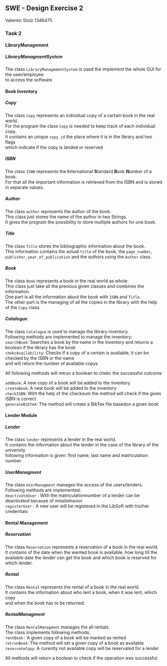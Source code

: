 ## SWE - Design Exercise 2

Valentin Stolz 1346475



### Task 2

#### LibraryManagement

##### LibraryManagmentSystem 

The class `LibraryManagementSystem` is used the implement the whole GUI for the user/employee<br>to access the software





#### Book Inventory

##### Copy 

The class `Copy` represents an individual copy of a certain book in the real world.<br/>For the program the class `Copy` is needed to keep track of each individual copy.<br/>It contains an unique `copy_id` the place where it is in the library and two flags <br/>which indicate if the copy is landed or reserved



##### ISBN

The class `ISBN` represents the **I**nternational **S**tandard **B**ook **N**umber of a book. <br>For that all the important information is retrieved from the ISBN and is stored in separate values.



##### Author

The class `author` represents the author of the book.<br/>This class just stores the name of the author in two Strings.<br/>It gives the program the possibility to store multiple authors for one book.



##### Title

The class `Title` stores the bibliographic information about  the book. <br/>This information contains the actual `title` of the book, the `page_number`,<br/>`publisher`, `year_of_publication` and the authors using the `Author` class.



##### Book

The class `Book` represents a book in the real world as whole.<br/>This class just take all the previous given classes and combines the information.<br/>One part is all the information about the book with `ISBN` and `Title`.<br/>The other part is the managing of all the copies in the library with the help of the `Copy` class.



##### Catalogue

The class `Catalogue` is used to manage the library inventory. <br>Following methods are implemented to manage the inventory:<br>`searchBook`: Searches a book by the name in the inventory and returns a boolean if the library has the book<br>`chekcAvailability`: Checks if a copy of a certain is available, it can be checked by the ISBN or the name<br>										and will return the number of available copys<br>



All following methods will retrun a boolean to chekc the successful outcome

`addBook`: A new copy of a book will be added to the inventory<br>`createBook`: A new book will be added to the inventory<br>`checkISBN`: With the help of the checksum the method will check if the given ISBN is correct<br>`generateBibTeX`: The method will create a BibTex file basedon a given book





#### Lender Module

##### Lender 

The class `lender` represents a lender in the real world. <br/>It contains the information about the lender in the case of the library of the university<br/>following information is given: first name, last name and matriculation number.



##### UserManagment

The class `UserManagment` manages the access of the users/lenders.<br>Following methods are  implemented:<br>`deactivateUser` : With the matriculationnumber of a lender can be deactivated because of missbehavior<br>`registerUser` : A new user will be registered in the LibSoft with his/her credentials 





#### Rental Management

##### Reservation

The class `Reservation` represents a reservation of a book in the real world.<br/>It contains of the date when the wanted book is available, how long till the<br/>available date the lender can get the book  and which book is reserved for which lender.<br/>



##### Rental

The class `Rental` represents the rental of a book in the real world.<br/>It contains the information about who lent a book, when it was lent, which copy<br/>and when the book has to be returned. <br/>



##### RentalManagment

The class `RentalManagment` manages the all rentals.<br>The class implements following methods:<br>`rentBook` :  A given copy of a book  will be marked as rented<br>`retrunBook`: The method will set a given copy of a book as available<br>`reservateCopy`: A curently not available copy will be reservated for a lender

All methods will return a boolean to check if the operation was successful.



